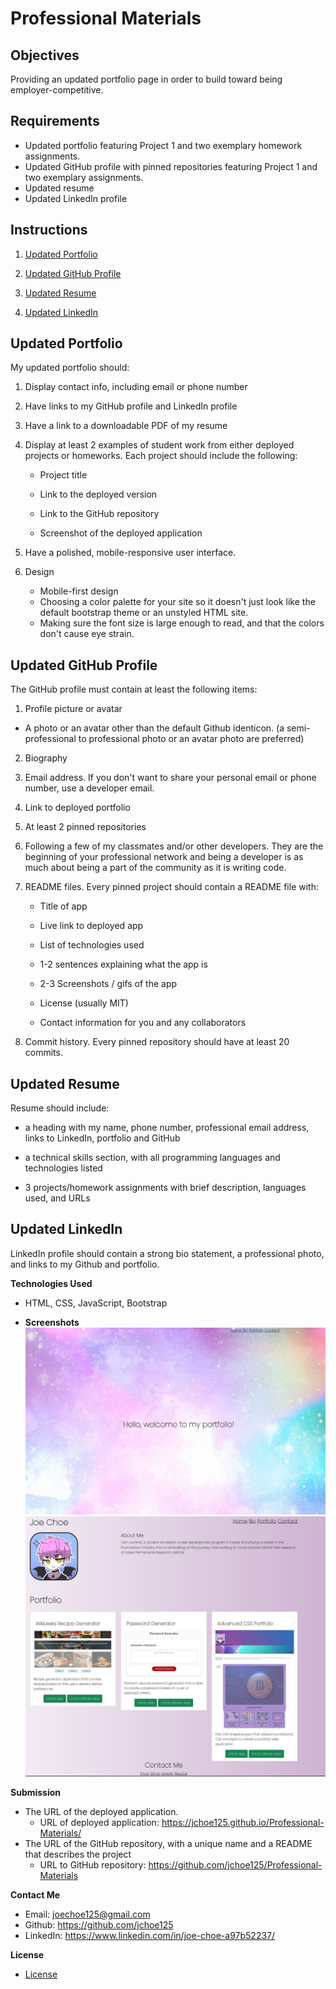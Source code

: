 # Professional Materials

## Objectives

Providing an updated portfolio page in order to build toward being employer-competitive.

## Requirements
* Updated portfolio featuring Project 1 and two exemplary homework assignments.
* Updated GitHub profile with pinned repositories featuring Project 1 and two exemplary assignments.
* Updated resume
* Updated LinkedIn profile

## Instructions

1. [Updated Portfolio](#updated-portfolio)

2. [Updated GitHub Profile](#updated-github-profile)

3. [Updated Resume](#updated-resume)

4. [Updated LinkedIn](#updated-linkedin)

## Updated Portfolio

My updated portfolio should:

1. Display contact info, including email or phone number

2. Have links to my GitHub profile and LinkedIn profile

3. Have a link to a downloadable PDF of my resume

4. Display at least 2 examples of student work from either deployed projects or homeworks. Each project should include the following:

	* Project title

	* Link to the deployed version

	* Link to the GitHub repository

	* Screenshot of the deployed application

5. Have a polished, mobile-responsive user interface.

6. Design
   * Mobile-first design
   * Choosing a color palette for your site so it doesn't just look like the default bootstrap theme or an unstyled HTML site.
   * Making sure the font size is large enough to read, and that the colors don't cause eye strain.


## Updated GitHub Profile 

The GitHub profile must contain at least the following items:

1. Profile picture or avatar

  * A photo or an avatar other than the default Github identicon. (a semi-professional to professional photo or an avatar photo are preferred)

2. Biography

3. Email address. If you don't want to share your personal email or phone number, use a developer email.

4. Link to deployed portfolio

5. At least 2 pinned repositories

6. Following a few of my classmates and/or other developers. They are the beginning of your professional network and being a developer is as much about being a part of the community as it is writing code.

7. README files. Every pinned project should contain a README file with:

	* Title of app

	* Live link to deployed app

	* List of technologies used

	* 1-2 sentences explaining what the app is

	* 2-3 Screenshots / gifs of the app

	* License (usually MIT)
	
	* Contact information for you and any collaborators

8. Commit history. Every pinned repository should have at least 20 commits.

## Updated Resume 

Resume should include:

* a heading with my name, phone number, professional email address, links to LinkedIn, portfolio and GitHub

* a technical skills section, with all programming languages and technologies listed

* 3 projects/homework assignments with brief description, languages used, and URLs

## Updated LinkedIn

LinkedIn profile should contain a strong bio statement, a professional photo, and links to my Github and portfolio.

**Technologies Used**
* HTML, CSS, JavaScript, Bootstrap
  
* **Screenshots**
![screenshot1](./Images/Screenshot1.JPG)
![screenshot2](./Images/Screenshot2.JPG)

**Submission**
* The URL of the deployed application.
  * URL of deployed application: https://jchoe125.github.io/Professional-Materials/
* The URL of the GitHub repository, with a unique name and a README that describes the project
  * URL to GitHub repository: https://github.com/jchoe125/Professional-Materials

**Contact Me**
* Email: joechoe125@gmail.com
* Github: https://github.com/jchoe125
* LinkedIn: https://www.linkedin.com/in/joe-choe-a97b52237/


**License**
* [License](https://github.com/jchoe125/Professional-Materials/blob/main/licenseMITtxt)

